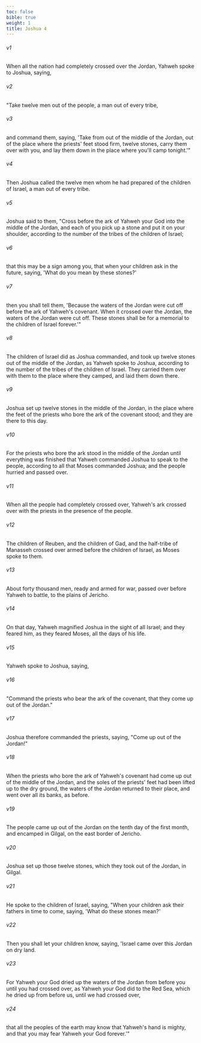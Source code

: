 ```yaml
---
toc: false
bible: true
weight: 1
title: Joshua 4
---
```



###### v1 
When all the nation had completely crossed over the Jordan, Yahweh spoke to Joshua, saying, 

###### v2 
"Take twelve men out of the people, a man out of every tribe, 

###### v3 
and command them, saying, 'Take from out of the middle of the Jordan, out of the place where the priests' feet stood firm, twelve stones, carry them over with you, and lay them down in the place where you'll camp tonight.'" 

###### v4 
Then Joshua called the twelve men whom he had prepared of the children of Israel, a man out of every tribe. 

###### v5 
Joshua said to them, "Cross before the ark of Yahweh your God into the middle of the Jordan, and each of you pick up a stone and put it on your shoulder, according to the number of the tribes of the children of Israel; 

###### v6 
that this may be a sign among you, that when your children ask in the future, saying, 'What do you mean by these stones?' 

###### v7 
then you shall tell them, 'Because the waters of the Jordan were cut off before the ark of Yahweh's covenant. When it crossed over the Jordan, the waters of the Jordan were cut off. These stones shall be for a memorial to the children of Israel forever.'" 

###### v8 
The children of Israel did as Joshua commanded, and took up twelve stones out of the middle of the Jordan, as Yahweh spoke to Joshua, according to the number of the tribes of the children of Israel. They carried them over with them to the place where they camped, and laid them down there. 

###### v9 
Joshua set up twelve stones in the middle of the Jordan, in the place where the feet of the priests who bore the ark of the covenant stood; and they are there to this day. 

###### v10 
For the priests who bore the ark stood in the middle of the Jordan until everything was finished that Yahweh commanded Joshua to speak to the people, according to all that Moses commanded Joshua; and the people hurried and passed over. 

###### v11 
When all the people had completely crossed over, Yahweh's ark crossed over with the priests in the presence of the people. 

###### v12 
The children of Reuben, and the children of Gad, and the half-tribe of Manasseh crossed over armed before the children of Israel, as Moses spoke to them. 

###### v13 
About forty thousand men, ready and armed for war, passed over before Yahweh to battle, to the plains of Jericho. 

###### v14 
On that day, Yahweh magnified Joshua in the sight of all Israel; and they feared him, as they feared Moses, all the days of his life. 

###### v15 
Yahweh spoke to Joshua, saying, 

###### v16 
"Command the priests who bear the ark of the covenant, that they come up out of the Jordan." 

###### v17 
Joshua therefore commanded the priests, saying, "Come up out of the Jordan!" 

###### v18 
When the priests who bore the ark of Yahweh's covenant had come up out of the middle of the Jordan, and the soles of the priests' feet had been lifted up to the dry ground, the waters of the Jordan returned to their place, and went over all its banks, as before. 

###### v19 
The people came up out of the Jordan on the tenth day of the first month, and encamped in Gilgal, on the east border of Jericho. 

###### v20 
Joshua set up those twelve stones, which they took out of the Jordan, in Gilgal. 

###### v21 
He spoke to the children of Israel, saying, "When your children ask their fathers in time to come, saying, 'What do these stones mean?' 

###### v22 
Then you shall let your children know, saying, 'Israel came over this Jordan on dry land. 

###### v23 
For Yahweh your God dried up the waters of the Jordan from before you until you had crossed over, as Yahweh your God did to the Red Sea, which he dried up from before us, until we had crossed over, 

###### v24 
that all the peoples of the earth may know that Yahweh's hand is mighty, and that you may fear Yahweh your God forever.'"
